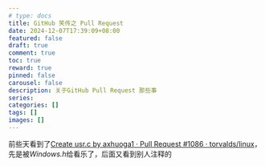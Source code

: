 ```yaml
---
# type: docs 
title: GitHub 笑传之 Pull Request
date: 2024-12-07T17:39:09+08:00
featured: false
draft: true
comment: true
toc: true
reward: true
pinned: false
carousel: false
description: 关于GitHub Pull Request 那些事
series:
categories: []
tags: []
images: []
---
```


前些天看到了[Create usr.c by axhuoga1 · Pull Request #1086 · torvalds/linux](https://github.com/torvalds/linux/pull/1086)，先是被*Windows.h*给看乐了，后面又看到别人注释的


